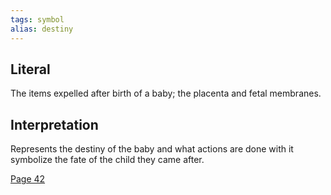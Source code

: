 ```yaml
---
tags: symbol
alias: destiny
---
```

## Literal
The items expelled after birth of a baby; the placenta and fetal membranes.

## Interpretation
Represents the destiny of the baby and what actions are done with it symbolize the fate of the child they came after.

[Page 42](</BMU.md#54>)